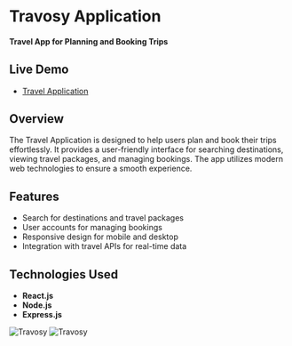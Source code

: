 # Travosy Application

#### Travel App for Planning and Booking Trips

## Live Demo
- [Travel Application](https://sktravosy.vercel.app/)

## Overview
The Travel Application is designed to help users plan and book their trips effortlessly. It provides a user-friendly interface for searching destinations, viewing travel packages, and managing bookings. The app utilizes modern web technologies to ensure a smooth experience.

## Features
- Search for destinations and travel packages
- User accounts for managing bookings
- Responsive design for mobile and desktop
- Integration with travel APIs for real-time data

## Technologies Used
- **React.js**
- **Node.js**
- **Express.js**

![Travosy](https://res.cloudinary.com/dnhf2dbis/image/upload/v1729008417/Screenshot_2024-10-10_222006_wcudoi.png)
![Travosy](https://res.cloudinary.com/dnhf2dbis/image/upload/v1729430730/Screenshot_2024-10-21_185429_xusili.png)

